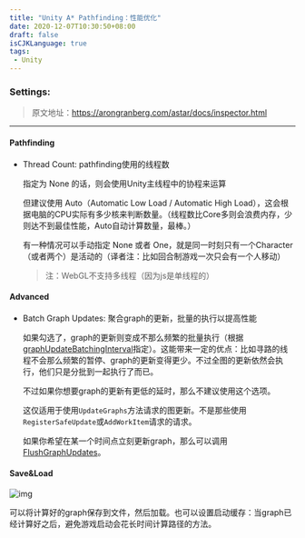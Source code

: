 ```yaml
---
title: "Unity A* Pathfinding：性能优化"
date: 2020-12-07T10:30:50+08:00
draft: false
isCJKLanguage: true
tags:
 - Unity
---
```


### Settings:

> 原文地址：https://arongranberg.com/astar/docs/inspector.html

---

#### Pathfinding

- Thread Count: pathfinding使用的线程数

  指定为 None 的话，则会使用Unity主线程中的协程来运算

  但建议使用 Auto（Automatic Low Load / Automatic High Load），这会根据电脑的CPU实际有多少核来判断数量。（线程数比Core多则会浪费内存，少则达不到最佳性能，Auto自动计算数量，最棒。）

  有一种情况可以手动指定 None 或者 One，就是同一时刻只有一个Character（或者两个）是活动的（译者注：比如回合制游戏一次只会有一个人移动）

  > 注：WebGL不支持多线程（因为js是单线程的）

#### Advanced

- Batch Graph Updates: 聚合graph的更新，批量的执行以提高性能

  如果勾选了，graph的更新则变成不那么频繁的批量执行（根据[graphUpdateBatchingInterval](https://arongranberg.com/astar/docs/astarpath.html#graphUpdateBatchingInterval)指定）。这能带来一定的优点：比如寻路的线程不会那么频繁的暂停、graph的更新变得更少。不过全图的更新依然会执行，他们只是分批到一起执行了而已。

  不过如果你想要graph的更新有更低的延时，那么不建议使用这个选项。

  这仅适用于使用`UpdateGraphs`方法请求的图更新。不是那些使用`RegisterSafeUpdate`或`AddWorkItem`请求的请求。

  如果你希望在某一个时间点立刻更新graph，那么可以调用[FlushGraphUpdates](https://arongranberg.com/astar/docs/astarpath.html#FlushGraphUpdates)。

#### Save&Load

![img](https://arongranberg.com/astar/docs/images/saveloadtab.png)

可以将计算好的graph保存到文件，然后加载。也可以设置启动缓存：当graph已经计算好之后，避免游戏启动会花长时间计算路径的方法。